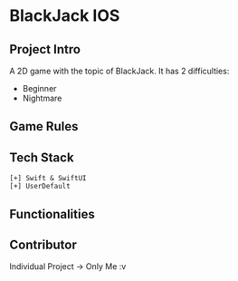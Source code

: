 # BlackJack IOS
## Project Intro
A 2D game with the topic of BlackJack. It has 2 difficulties:
- Beginner
- Nightmare

## Game Rules

## Tech Stack
    [+] Swift & SwiftUI
    [+] UserDefault

## Functionalities
      
## Contributor
Individual Project -> Only Me :v
